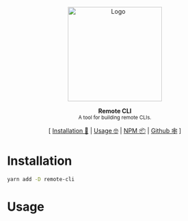 <p align="center"><img height="220px" src="https://i.imgur.com/48BeKfE.png" alt="Logo" /><p>

<p align="center">
  <strong>Remote CLI</strong><br />
  <sub>A tool for building remote CLIs.</sub>
</p>

<p align="center">
  [ <a href="#installation">Installation 💾</a> | <a href="#usage">Usage 🤓</a> | <a href="https://www.npmjs.com/package/@nix2/PACKAGE_NAME">NPM 📦</a> | <a href="https://github.com/nix2io/readme-template">Github 🕸</a> ]
</p>

# Installation

```sh
yarn add -D remote-cli
```

# Usage
